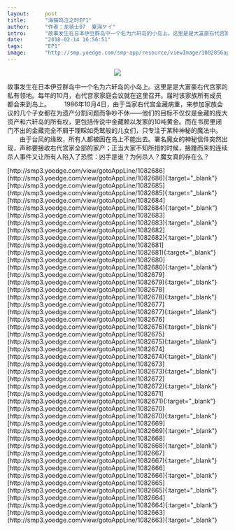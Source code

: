 ```yaml
---
layout:     post
title:      "海猫鸣泣之时EP1"
author:     "作者：龙骑士07  夏海ケイ"
intro:      "故事发生在日本伊豆群岛中一个名为六轩岛的小岛上。这里是是大富豪右代宫家的私有领地。每年的10月，右代宫家家庭会议就在这里召开。届时该家族所有成员都会来到岛上。 　　1986年10月4日，由于当家右代宫金藏病重，来参加家族会议的几个子女都在为遗产分割问题而争吵不休——他们的目标不仅仅是金藏的庞大资产和六轩岛的所有权，更包括传说中金藏赖以发家的10吨黄金。而在书房里闭门不出的金藏完全不屑于理睬如秃鹫般的儿女们，只专注于某种神秘的魔法中。 　　由于台风的缘故，所有人都被困在岛上不能出去。署名魔女的神秘信件突然出现，声称要接收右代宫家全部的家产；正当大家不知所措的时候，接踵而来的连续杀人事件又让所有人陷入了恐慌：凶手是谁？为何杀人？魔女真的存在么？"
date:       "2018-02-14 16:56:51"
tags:       "EP1"
image:      "http://smp.yoedge.com/smp-app/resource/viewImage/1002856appline.png"
---
```

<div style="text-align: center">
<p><img src="http://smp.yoedge.com/smp-app/resource/viewImage/1002856appline.png"/></p>
</div>
<p class="post-meta">
<span>故事发生在日本伊豆群岛中一个名为六轩岛的小岛上。这里是是大富豪右代宫家的私有领地。每年的10月，右代宫家家庭会议就在这里召开。届时该家族所有成员都会来到岛上。 　　1986年10月4日，由于当家右代宫金藏病重，来参加家族会议的几个子女都在为遗产分割问题而争吵不休——他们的目标不仅仅是金藏的庞大资产和六轩岛的所有权，更包括传说中金藏赖以发家的10吨黄金。而在书房里闭门不出的金藏完全不屑于理睬如秃鹫般的儿女们，只专注于某种神秘的魔法中。 　　由于台风的缘故，所有人都被困在岛上不能出去。署名魔女的神秘信件突然出现，声称要接收右代宫家全部的家产；正当大家不知所措的时候，接踵而来的连续杀人事件又让所有人陷入了恐慌：凶手是谁？为何杀人？魔女真的存在么？</span>
</p>
[http://smp3.yoedge.com/view/gotoAppLine/1082686](http://smp3.yoedge.com/view/gotoAppLine/1082686){:target="_blank"}
[http://smp3.yoedge.com/view/gotoAppLine/1082685](http://smp3.yoedge.com/view/gotoAppLine/1082685){:target="_blank"}
[http://smp3.yoedge.com/view/gotoAppLine/1082684](http://smp3.yoedge.com/view/gotoAppLine/1082684){:target="_blank"}
[http://smp3.yoedge.com/view/gotoAppLine/1082683](http://smp3.yoedge.com/view/gotoAppLine/1082683){:target="_blank"}
[http://smp3.yoedge.com/view/gotoAppLine/1082682](http://smp3.yoedge.com/view/gotoAppLine/1082682){:target="_blank"}
[http://smp3.yoedge.com/view/gotoAppLine/1082681](http://smp3.yoedge.com/view/gotoAppLine/1082681){:target="_blank"}
[http://smp3.yoedge.com/view/gotoAppLine/1082680](http://smp3.yoedge.com/view/gotoAppLine/1082680){:target="_blank"}
[http://smp3.yoedge.com/view/gotoAppLine/1082679](http://smp3.yoedge.com/view/gotoAppLine/1082679){:target="_blank"}
[http://smp3.yoedge.com/view/gotoAppLine/1082678](http://smp3.yoedge.com/view/gotoAppLine/1082678){:target="_blank"}
[http://smp3.yoedge.com/view/gotoAppLine/1082677](http://smp3.yoedge.com/view/gotoAppLine/1082677){:target="_blank"}
[http://smp3.yoedge.com/view/gotoAppLine/1082676](http://smp3.yoedge.com/view/gotoAppLine/1082676){:target="_blank"}
[http://smp3.yoedge.com/view/gotoAppLine/1082675](http://smp3.yoedge.com/view/gotoAppLine/1082675){:target="_blank"}
[http://smp3.yoedge.com/view/gotoAppLine/1082674](http://smp3.yoedge.com/view/gotoAppLine/1082674){:target="_blank"}
[http://smp3.yoedge.com/view/gotoAppLine/1082673](http://smp3.yoedge.com/view/gotoAppLine/1082673){:target="_blank"}
[http://smp3.yoedge.com/view/gotoAppLine/1082672](http://smp3.yoedge.com/view/gotoAppLine/1082672){:target="_blank"}
[http://smp3.yoedge.com/view/gotoAppLine/1082671](http://smp3.yoedge.com/view/gotoAppLine/1082671){:target="_blank"}
[http://smp3.yoedge.com/view/gotoAppLine/1082670](http://smp3.yoedge.com/view/gotoAppLine/1082670){:target="_blank"}
[http://smp3.yoedge.com/view/gotoAppLine/1082669](http://smp3.yoedge.com/view/gotoAppLine/1082669){:target="_blank"}
[http://smp3.yoedge.com/view/gotoAppLine/1082668](http://smp3.yoedge.com/view/gotoAppLine/1082668){:target="_blank"}
[http://smp3.yoedge.com/view/gotoAppLine/1082667](http://smp3.yoedge.com/view/gotoAppLine/1082667){:target="_blank"}
[http://smp3.yoedge.com/view/gotoAppLine/1082666](http://smp3.yoedge.com/view/gotoAppLine/1082666){:target="_blank"}
[http://smp3.yoedge.com/view/gotoAppLine/1082665](http://smp3.yoedge.com/view/gotoAppLine/1082665){:target="_blank"}
[http://smp3.yoedge.com/view/gotoAppLine/1082664](http://smp3.yoedge.com/view/gotoAppLine/1082664){:target="_blank"}
[http://smp3.yoedge.com/view/gotoAppLine/1082663](http://smp3.yoedge.com/view/gotoAppLine/1082663){:target="_blank"}


